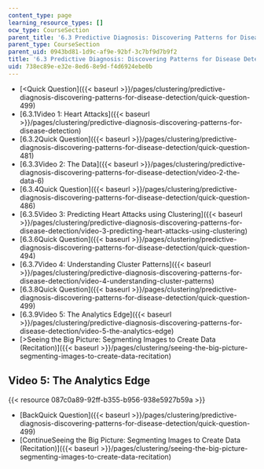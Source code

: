 ```yaml
---
content_type: page
learning_resource_types: []
ocw_type: CourseSection
parent_title: '6.3 Predictive Diagnosis: Discovering Patterns for Disease Detection '
parent_type: CourseSection
parent_uid: 0943bd81-1d9c-af9e-92bf-3c7bf9d7b9f2
title: '6.3 Predictive Diagnosis: Discovering Patterns for Disease Detection '
uid: 738ec89e-e32e-8ed6-8e9d-f4d6924ebe0b
---
```


*   [\<Quick Question]({{< baseurl >}}/pages/clustering/predictive-diagnosis-discovering-patterns-for-disease-detection/quick-question-499)
*   [6.3.1Video 1: Heart Attacks]({{< baseurl >}}/pages/clustering/predictive-diagnosis-discovering-patterns-for-disease-detection)
*   [6.3.2Quick Question]({{< baseurl >}}/pages/clustering/predictive-diagnosis-discovering-patterns-for-disease-detection/quick-question-481)
*   [6.3.3Video 2: The Data]({{< baseurl >}}/pages/clustering/predictive-diagnosis-discovering-patterns-for-disease-detection/video-2-the-data-6)
*   [6.3.4Quick Question]({{< baseurl >}}/pages/clustering/predictive-diagnosis-discovering-patterns-for-disease-detection/quick-question-486)
*   [6.3.5Video 3: Predicting Heart Attacks using Clustering]({{< baseurl >}}/pages/clustering/predictive-diagnosis-discovering-patterns-for-disease-detection/video-3-predicting-heart-attacks-using-clustering)
*   [6.3.6Quick Question]({{< baseurl >}}/pages/clustering/predictive-diagnosis-discovering-patterns-for-disease-detection/quick-question-494)
*   [6.3.7Video 4: Understanding Cluster Patterns]({{< baseurl >}}/pages/clustering/predictive-diagnosis-discovering-patterns-for-disease-detection/video-4-understanding-cluster-patterns)
*   [6.3.8Quick Question]({{< baseurl >}}/pages/clustering/predictive-diagnosis-discovering-patterns-for-disease-detection/quick-question-499)
*   [6.3.9Video 5: The Analytics Edge]({{< baseurl >}}/pages/clustering/predictive-diagnosis-discovering-patterns-for-disease-detection/video-5-the-analytics-edge)
*   [\>Seeing the Big Picture: Segmenting Images to Create Data (Recitation)]({{< baseurl >}}/pages/clustering/seeing-the-big-picture-segmenting-images-to-create-data-recitation)

Video 5: The Analytics Edge
---------------------------

{{< resource 087c0a89-92ff-b355-b956-938e5927b59a >}}

*   [BackQuick Question]({{< baseurl >}}/pages/clustering/predictive-diagnosis-discovering-patterns-for-disease-detection/quick-question-499)
*   [ContinueSeeing the Big Picture: Segmenting Images to Create Data (Recitation)]({{< baseurl >}}/pages/clustering/seeing-the-big-picture-segmenting-images-to-create-data-recitation)